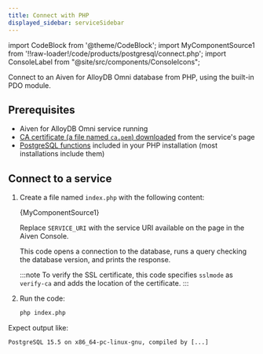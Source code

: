 ```yaml
---
title: Connect with PHP
displayed_sidebar: serviceSidebar
---
```


import CodeBlock from '@theme/CodeBlock';
import MyComponentSource1 from '!!raw-loader!/code/products/postgresql/connect.php';
import ConsoleLabel from "@site/src/components/ConsoleIcons";

Connect to an Aiven for AlloyDB Omni database from PHP, using the built-in PDO module.

## Prerequisites

- Aiven for AlloyDB Omni service running
- [CA certificate (a file named `ca.pem`) downloaded](/docs/platform/concepts/tls-ssl-certificates#download-ca-certificates)
  from the service's <ConsoleLabel name="overview"/> page
- [PostgreSQL functions](https://www.php.net/manual/en/ref.pdo-pgsql.php) included in your
  PHP installation (most installations include them)

## Connect to a service

1. Create a file named `index.php` with the following content:

   <CodeBlock language='php'>{MyComponentSource1}</CodeBlock>

   Replace `SERVICE_URI` with the service URI available on the
   <ConsoleLabel name="overview"/> page in the Aiven Console.

   This code opens a connection to the database, runs a query checking the database version,
   and prints the response.

   :::note
   To verify the SSL certificate, this code specifies `sslmode` as `verify-ca` and adds
   the location of the certificate.
   :::

1. Run the code:

   ```bash
   php index.php
   ```

Expect output like:

```text
PostgreSQL 15.5 on x86_64-pc-linux-gnu, compiled by [...]
```
